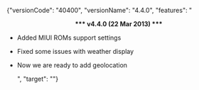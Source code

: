 ﻿{"versionCode": "40400", 
"versionName": "4.4.0", 
"features": "<center><strong>*** v4.4.0 (22 Mar 2013) ***</strong></center><p>
* Added MIUI ROMs support settings<p>
* Fixed some issues with weather display<p>
* Now we are ready to add geolocation<p>",
"target": ""}
